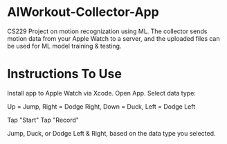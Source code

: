 # AIWorkout-Collector-App
CS229 Project on motion recognization using ML.
The collector sends motion data from your Apple Watch to a server, and the uploaded files can be used for ML model training & testing.

# Instructions To Use

Install app to Apple Watch via Xcode.
Open App.
Select data type: 

Up = Jump, 
Right = Dodge Right,
Down = Duck,
Left = Dodge Left

Tap "Start"
Tap "Record"

Jump, Duck, or Dodge Left & Right, based on the data type you selected.
